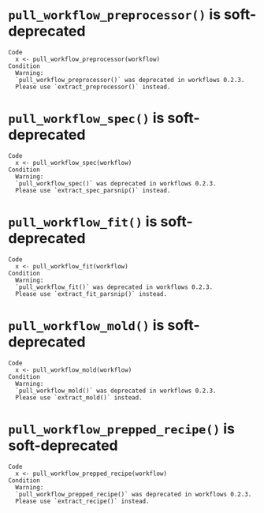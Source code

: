 # `pull_workflow_preprocessor()` is soft-deprecated

    Code
      x <- pull_workflow_preprocessor(workflow)
    Condition
      Warning:
      `pull_workflow_preprocessor()` was deprecated in workflows 0.2.3.
      Please use `extract_preprocessor()` instead.

# `pull_workflow_spec()` is soft-deprecated

    Code
      x <- pull_workflow_spec(workflow)
    Condition
      Warning:
      `pull_workflow_spec()` was deprecated in workflows 0.2.3.
      Please use `extract_spec_parsnip()` instead.

# `pull_workflow_fit()` is soft-deprecated

    Code
      x <- pull_workflow_fit(workflow)
    Condition
      Warning:
      `pull_workflow_fit()` was deprecated in workflows 0.2.3.
      Please use `extract_fit_parsnip()` instead.

# `pull_workflow_mold()` is soft-deprecated

    Code
      x <- pull_workflow_mold(workflow)
    Condition
      Warning:
      `pull_workflow_mold()` was deprecated in workflows 0.2.3.
      Please use `extract_mold()` instead.

# `pull_workflow_prepped_recipe()` is soft-deprecated

    Code
      x <- pull_workflow_prepped_recipe(workflow)
    Condition
      Warning:
      `pull_workflow_prepped_recipe()` was deprecated in workflows 0.2.3.
      Please use `extract_recipe()` instead.

